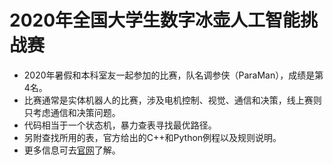 # 2020年全国大学生数字冰壶人工智能挑战赛 
- 2020年暑假和本科室友一起参加的比赛，队名调参侠（ParaMan），成绩是第4名。  
- 比赛通常是实体机器人的比赛，涉及电机控制、视觉、通信和决策，线上赛则只考虑通信和决策问题。  
- 代码相当于一个状态机，暴力查表寻找最优路径。  
- 另附查找所用的表，官方给出的C++和Python例程以及规则说明。  
- 更多信息可去[官网](https://aichallenge.embedded-ai.org/#/introduction)了解。
